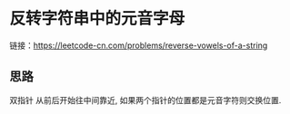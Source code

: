# 反转字符串中的元音字母

链接：https://leetcode-cn.com/problems/reverse-vowels-of-a-string

## 思路

双指针 从前后开始往中间靠近, 如果两个指针的位置都是元音字符则交换位置.
